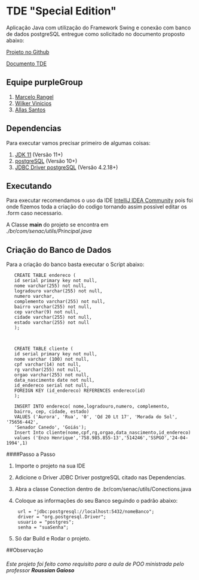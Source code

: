 # TDE "Special Edition"

Aplicação Java com utilização do Framework Swing e conexão com banco de dados postgreSQL entregue como solicitado no documento proposto abaixo:

[Projeto no Github](https://github.com/ThePurpleGroup/TDE)

[Documento TDE](https://docs.google.com/document/d/1q0t_junb_YpJaUnrwa5k_jUZHedB2uNpJFIEzeSj7UQ/edit?usp=sharing) 

## Equipe purpleGroup

1. [Marcelo Rangel](https://github.com/MarceloRanngel)
1. [Wilker Vinicios](https://github.com/WilkerVinicios)
1. [Allas Santos](https://github.com/Allas123)

## Dependencias

Para executar vamos precisar primeiro de algumas coisas:

1. [JDK 11](https://www.oracle.com/java/technologies/javase-jdk11-downloads.html) (Versão 11+)
1. [postgreSQL](https://www.postgresql.org/download/) (Versão 10+)
1. [JDBC Driver postgreSQL](https://jdbc.postgresql.org/download.html) (Versão 4.2.18+)

## Executando

Para executar recomendamos o uso da IDE [IntelliJ IDEA Community](https://www.jetbrains.com/pt-br/idea/download/) pois 
foi onde fizemos toda a criação do codigo tornando assim possivel editar os .form caso necessario.

A Classe **main** do projeto se encontra em _./br/com/senac/utils/Principal.java_

## Criação do Banco de Dados

Para a criação do banco basta executar o Script abaixo:
       
       CREATE TABLE endereco (
       id serial primary key not null,
       nome varchar(255) not null,
       logradouro varchar(255) not null,
       numero varchar,
       complemento varchar(255) not null,
       bairro varchar(255) not null,
       cep varchar(9) not null,
       cidade varchar(255) not null,
       estado varchar(255) not null
       );
       
       
       
       CREATE TABLE cliente (
       id serial primary key not null,
       nome varchar (100) not null,
       cpf varchar(14) not null,
       rg varchar(255) not null,
       orgao varchar(255) not null,
       data_nascimento date not null,
       id_endereco serial not null,
       FOREIGN KEY (id_endereco) REFERENCES endereco(id)
       );
       
       INSERT INTO endereco( nome,logradouro,numero, complemento,
       bairro, cep, cidade, estado) 
       VALUES ('Aurora', 'Rua', '0', 'Qd 20 Lt 17', 'Morada do Sol', '75656-442',
       'Senador Canedo', 'Goiás');
       Insert Into cliente(nome,cpf,rg,orgao,data_nascimento,id_endereco)
       values ('Enzo Henrique','758.985.855-13','514246','SSPGO','24-04-1994',1)
       


        

####Passo a Passo
1. Importe o projeto na sua IDE
1. Adicione o Driver JDBC Driver postgreSQL citado nas Dependencias.
1. Abra a classe Conection dentro de .br/com/senac/utils/Conections.java

1. Coloque as informações do seu Banco seguindo o padrão abaixo:

        url = "jdbc:postgresql://localhost:5432/nomeBanco";
        driver = "org.postgresql.Driver";
        usuario = "postgres";
        senha = "suaSenha";

1. Só dar Build e Rodar o projeto.




        

     
##Observação

###### Este projeto foi feito como requisito para a aula de POO ministrada pelo professor **Roussian Gaioso**
